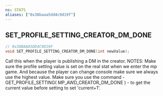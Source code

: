```yaml
---
ns: STATS
aliases: ["0x38baaa5dd4c9d19f"]
---
```

## SET_PROFILE_SETTING_CREATOR_DM_DONE

```c
// 0x38BAAA5DD4C9D19F
void SET_PROFILE_SETTING_CREATOR_DM_DONE(int newValue);
```

Call this when the player is publishing a DM in the creator. NOTES: Make sure the profile setting value is set on the real stat when we enter the mp game. And because the player can change console make sure we always use the highest value. Make sure you use the command - GET_PROFILE_SETTING( MP_AWD_CREATOR_DM_DONE ) - to get the current value before setting to set 'current+1'.

